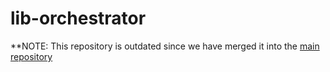 # lib-orchestrator

**NOTE: This repository is outdated since we have merged it into the [main repository](https://github.com/diggerhq/digger/tree/develop/libs/orchestrator)
